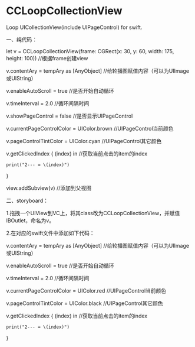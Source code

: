 # CCLoopCollectionView
Loop UICollectionView(include UIPageControl) for swift.

一、纯代码：

let v = CCLoopCollectionView(frame: CGRect(x: 30, y: 60, width: 175, height: 100))   //根据frame创建view

v.contentAry = tempAry as [AnyObject]   //给轮播图赋值内容（可以为UIImage或UIString）

v.enableAutoScroll = true   //是否开始自动循环

v.timeInterval = 2.0   //循环间隔时间

v.showPageControl = false   //是否显示UIPageControl

v.currentPageControlColor = UIColor.brown   //UIPageControl当前颜色

v.pageControlTintColor = UIColor.cyan   //UIPageControl其它颜色

v.getClickedIndex { (index) in   //获取当前点击的item的index

    print("2--- = \(index)")
    
}

view.addSubview(v)   //添加到父视图




二、storyboard：

1.拖拽一个UIView到VC上，将其class改为CCLoopCollectionView，并赋值IBOutlet，命名为v。

2.在对应的swift文件中添加如下代码：


v.contentAry = tempAry as [AnyObject]   //给轮播图赋值内容（可以为UIImage或UIString）

v.enableAutoScroll = true   //是否开始自动循环

v.timeInterval = 2.0   //循环间隔时间

v.currentPageControlColor = UIColor.red   //UIPageControl当前颜色

v.pageControlTintColor = UIColor.black   //UIPageControl其它颜色

v.getClickedIndex { (index) in   //获取当前点击的item的index

    print("2--- = \(index)")
    
}

